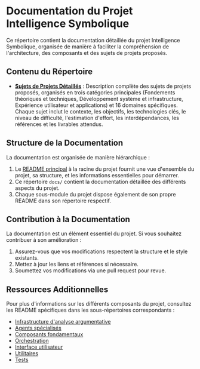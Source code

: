 # Documentation du Projet Intelligence Symbolique

Ce répertoire contient la documentation détaillée du projet Intelligence Symbolique, organisée de manière à faciliter la compréhension de l'architecture, des composants et des sujets de projets proposés.

## Contenu du Répertoire

- [**Sujets de Projets Détaillés**](./sujets_projets_detailles.md) : Description complète des sujets de projets proposés, organisés en trois catégories principales (Fondements théoriques et techniques, Développement système et infrastructure, Expérience utilisateur et applications) et 16 domaines spécifiques. Chaque sujet inclut le contexte, les objectifs, les technologies clés, le niveau de difficulté, l'estimation d'effort, les interdépendances, les références et les livrables attendus.

## Structure de la Documentation

La documentation est organisée de manière hiérarchique :

1. Le [README principal](../README.md) à la racine du projet fournit une vue d'ensemble du projet, sa structure, et les informations essentielles pour démarrer.
2. Ce répertoire `docs/` contient la documentation détaillée des différents aspects du projet.
3. Chaque sous-module du projet dispose également de son propre README dans son répertoire respectif.

## Contribution à la Documentation

La documentation est un élément essentiel du projet. Si vous souhaitez contribuer à son amélioration :

1. Assurez-vous que vos modifications respectent la structure et le style existants.
2. Mettez à jour les liens et références si nécessaire.
3. Soumettez vos modifications via une pull request pour revue.

## Ressources Additionnelles

Pour plus d'informations sur les différents composants du projet, consultez les README spécifiques dans les sous-répertoires correspondants :

- [Infrastructure d'analyse argumentative](../argumentiation_analysis/README.md)
- [Agents spécialisés](../argumentiation_analysis/agents/README.md)
- [Composants fondamentaux](../argumentiation_analysis/core/README.md)
- [Orchestration](../argumentiation_analysis/orchestration/README.md)
- [Interface utilisateur](../argumentiation_analysis/ui/README.md)
- [Utilitaires](../argumentiation_analysis/utils/README.md)
- [Tests](../argumentiation_analysis/tests/README.md)
